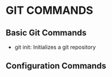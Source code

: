 # GIT COMMANDS

## Basic Git Commands

- git init: Initializes a git repository

## Configuration Commands